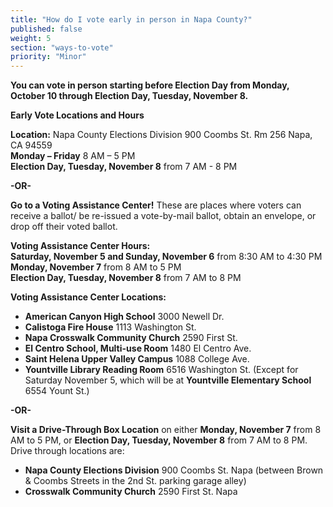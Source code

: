 ```yaml
---
title: "How do I vote early in person in Napa County?"
published: false
weight: 5
section: "ways-to-vote"
priority: "Minor"
---
```


**You can vote in person starting before Election Day from Monday, October 10 through Election Day, Tuesday, November 8.**  

**Early Vote Locations and Hours**  

**Location:** Napa County Elections Division 900 Coombs St. Rm 256 Napa, CA 94559  
**Monday – Friday** 8 AM – 5 PM  
**Election Day, Tuesday, November 8** from 7 AM - 8 PM  

**-OR-**  
 
**Go to a Voting Assistance Center!** These are places where voters can receive a ballot/ be re-issued a vote-by-mail ballot, obtain an envelope, or drop off their voted ballot.  

**Voting Assistance Center Hours:**  
**Saturday, November 5 and Sunday, November 6** from 8:30 AM to 4:30 PM  
**Monday, November 7** from 8 AM to 5 PM  
**Election Day, Tuesday, November 8** from 7 AM to 8 PM  

**Voting Assistance Center Locations:**  
 - **American Canyon High School** 3000 Newell Dr.  
 - **Calistoga Fire House** 1113 Washington St.  
 - **Napa Crosswalk Community Church** 2590 First St.  
 - **El Centro School, Multi-use Room** 1480 El Centro Ave.  
 - **Saint Helena Upper Valley Campus** 1088 College Ave.  
 - **Yountville Library Reading Room** 6516 Washington St. (Except for Saturday November 5, which will be at **Yountville Elementary School** 6554 Yount St.)  

**-OR-**  

**Visit a Drive-Through Box Location** on either **Monday, November 7** from 8 AM to 5 PM, or **Election Day, Tuesday, November 8** from 7 AM to 8 PM. Drive through locations are:  
 - **Napa County Elections Division** 900 Coombs St. Napa (between Brown & Coombs Streets in the 2nd St. parking garage alley)  
 - **Crosswalk Community Church** 2590 First St. Napa  
